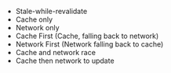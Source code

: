 

* Stale-while-revalidate
* Cache only
* Network only
* Cache First (Cache, falling back to network)
* Network First (Network falling back to cache)
* Cache and network race
* Cache then network to update
